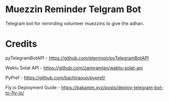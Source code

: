 # Muezzin Reminder Telgram Bot

Telegram bot for reminding volunteer muezzins to give the adhan.

# Credits

pyTelegramBotAPI - https://github.com/eternnoir/pyTelegramBotAPI

Waktu Solat API - https://github.com/zaimramlan/waktu-solat-api

PyPref - https://github.com/bachiraoun/pypref/

Fly.io Deployment Guide - https://bakanim.xyz/posts/deploy-telegram-bot-to-fly-io/